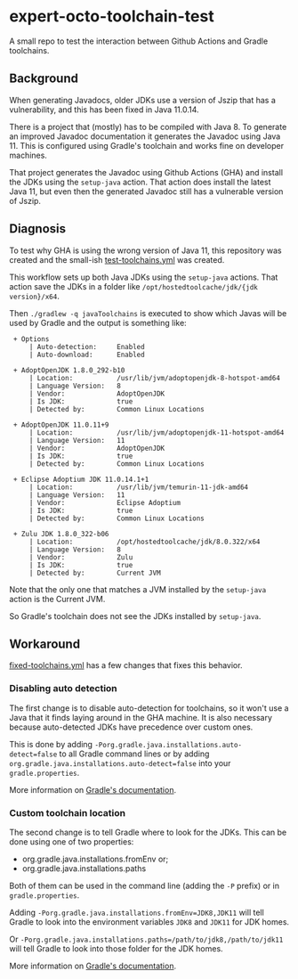 # expert-octo-toolchain-test
A small repo to test the interaction between Github Actions and Gradle toolchains.

## Background

When generating Javadocs, older JDKs use a version of Jszip that has a vulnerability, and this has been fixed in Java 11.0.14.

There is a project that (mostly) has to be compiled with Java 8. To generate an improved Javadoc documentation it generates the Javadoc using Java 11. This is configured using Gradle's toolchain and works fine on developer machines.

That project generates the Javadoc using Github Actions (GHA) and install the JDKs using the `setup-java` action. That action does install the latest Java 11, but even then the generated Javadoc still has a vulnerable version of Jszip.

## Diagnosis

To test why GHA is using the wrong version of Java 11, this repository was created and the small-ish [test-toolchains.yml](.github/workflows/test-toolchains.yml) was created.

This workflow sets up both Java JDKs using the `setup-java` actions. That action save the JDKs in a folder like `/opt/hostedtoolcache/jdk/{jdk version}/x64`.

Then `./gradlew -q javaToolchains` is executed to show which Javas will be used by Gradle and the output is something like:

```
 + Options
     | Auto-detection:     Enabled
     | Auto-download:      Enabled

 + AdoptOpenJDK 1.8.0_292-b10
     | Location:           /usr/lib/jvm/adoptopenjdk-8-hotspot-amd64
     | Language Version:   8
     | Vendor:             AdoptOpenJDK
     | Is JDK:             true
     | Detected by:        Common Linux Locations

 + AdoptOpenJDK 11.0.11+9
     | Location:           /usr/lib/jvm/adoptopenjdk-11-hotspot-amd64
     | Language Version:   11
     | Vendor:             AdoptOpenJDK
     | Is JDK:             true
     | Detected by:        Common Linux Locations

 + Eclipse Adoptium JDK 11.0.14.1+1
     | Location:           /usr/lib/jvm/temurin-11-jdk-amd64
     | Language Version:   11
     | Vendor:             Eclipse Adoptium
     | Is JDK:             true
     | Detected by:        Common Linux Locations

 + Zulu JDK 1.8.0_322-b06
     | Location:           /opt/hostedtoolcache/jdk/8.0.322/x64
     | Language Version:   8
     | Vendor:             Zulu
     | Is JDK:             true
     | Detected by:        Current JVM
```

Note that the only one that matches a JVM installed by the `setup-java` action is the Current JVM.

So Gradle's toolchain does not see the JDKs installed by `setup-java`.


## Workaround

[fixed-toolchains.yml](.github/workflows/fixed-toolchains.yml) has a few changes that fixes this behavior.


### Disabling auto detection

The first change is to disable auto-detection for toolchains, so it won't use a Java that it finds laying around in the GHA machine. It is also necessary because auto-detected JDKs have precedence over custom ones.

This is done by adding `-Porg.gradle.java.installations.auto-detect=false` to all Gradle command lines or by adding `org.gradle.java.installations.auto-detect=false` into your `gradle.properties`.

More information on [Gradle's documentation](https://docs.gradle.org/current/userguide/toolchains.html#sub:disable_auto_detect).


### Custom toolchain location

The second change is to tell Gradle where to look for the JDKs. This can be done using one of two properties:

- org.gradle.java.installations.fromEnv or;
- org.gradle.java.installations.paths

Both of them can be used in the command line (adding the `-P` prefix) or in `gradle.properties`.

Adding `-Porg.gradle.java.installations.fromEnv=JDK8,JDK11` will tell Gradle to look into the environment variables `JDK8` and `JDK11` for JDK homes.

Or `-Porg.gradle.java.installations.paths=/path/to/jdk8,/path/to/jdk11` will tell Gradle to look into those folder for the JDK homes.

More information on [Gradle's documentation](https://docs.gradle.org/current/userguide/toolchains.html#sec:custom_loc).
